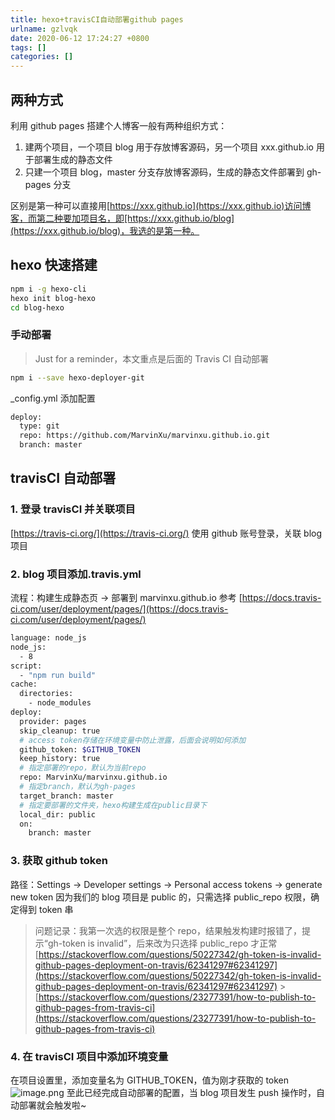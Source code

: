 ```yaml
---
title: hexo+travisCI自动部署github pages
urlname: gzlvqk
date: 2020-06-12 17:24:27 +0800
tags: []
categories: []
---
```


## 两种方式

利用 github pages 搭建个人博客一般有两种组织方式：

1. 建两个项目，一个项目 blog 用于存放博客源码，另一个项目 xxx.github.io 用于部署生成的静态文件
1. 只建一个项目 blog，master 分支存放博客源码，生成的静态文件部署到 gh-pages 分支

区别是第一种可以直接用[https://xxx.github.io](https://xxx.github.io)访问博客，而第二种要加项目名，即[https://xxx.github.io/blog](https://xxx.github.io/blog)，我选的是第一种。

## hexo 快速搭建

```bash
npm i -g hexo-cli
hexo init blog-hexo
cd blog-hexo
```

### 手动部署

> Just for a reminder，本文重点是后面的 Travis CI 自动部署

```bash
npm i --save hexo-deployer-git
```

\_config.yml 添加配置

```bash
deploy:
  type: git
  repo: https://github.com/MarvinXu/marvinxu.github.io.git
  branch: master
```

## travisCI 自动部署

### 1. 登录 travisCI 并关联项目

[https://travis-ci.org/](https://travis-ci.org/) 使用 github 账号登录，关联 blog 项目

### 2. blog 项目添加.travis.yml

流程：构建生成静态页 -> 部署到 marvinxu.github.io
参考 [https://docs.travis-ci.com/user/deployment/pages/](https://docs.travis-ci.com/user/deployment/pages/)

```bash
language: node_js
node_js:
  - 8
script:
  - "npm run build"
cache:
  directories:
    - node_modules
deploy:
  provider: pages
  skip_cleanup: true
  # access token存储在环境变量中防止泄露，后面会说明如何添加
  github_token: $GITHUB_TOKEN
  keep_history: true
  # 指定部署的repo，默认为当前repo
  repo: MarvinXu/marvinxu.github.io
  # 指定branch，默认为gh-pages
  target_branch: master
  # 指定要部署的文件夹，hexo构建生成在public目录下
  local_dir: public
  on:
    branch: master
```

### 3. 获取 github token

路径：Settings -> Developer settings -> Personal access tokens -> generate new token
因为我们的 blog 项目是 public 的，只需选择 public_repo 权限，确定得到 token 串

> 问题记录：我第一次选的权限是整个 repo，结果触发构建时报错了，提示“gh-token is invalid”，后来改为只选择 public_repo 才正常
> [https://stackoverflow.com/questions/50227342/gh-token-is-invalid-github-pages-deployment-on-travis/62341297#62341297](https://stackoverflow.com/questions/50227342/gh-token-is-invalid-github-pages-deployment-on-travis/62341297#62341297) > [https://stackoverflow.com/questions/23277391/how-to-publish-to-github-pages-from-travis-ci](https://stackoverflow.com/questions/23277391/how-to-publish-to-github-pages-from-travis-ci)

### 4. 在 travisCI 项目中添加环境变量

在项目设置里，添加变量名为 GITHUB_TOKEN，值为刚才获取的 token
![image.png](https://cdn.nlark.com/yuque/0/2020/png/1310147/1591956537089-d4ddced6-4ad7-4d98-9197-75f4fe42dc38.png#align=left&display=inline&height=185&margin=%5Bobject%20Object%5D&name=image.png&originHeight=369&originWidth=1512&size=50103&status=done&style=none&width=756)
至此已经完成自动部署的配置，当 blog 项目发生 push 操作时，自动部署就会触发啦~
